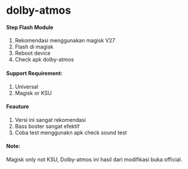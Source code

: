 # dolby-atmos

#### Step Flash Module
1. Rekomendasi menggunakan magisk V27
2. Flash di magisk
3. Reboot device
4. Check apk dolby-atmos

#### Support Requirement:
1. Universal
2. Magisk or KSU

#### Feauture
1. Versi ini sangat rekomendasi
2. Bass boster sangat efektif
3. Coba test menggunakn apk check sound test
   
#### Note:
Magisk only not KSU, Dolby-atmos ini hasil dari modifikasi
buka official.
